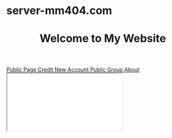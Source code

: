 # server-mm404.com
# <!-- Header -->
<header>
    <h1>Welcome to My Website</h1>
</header>

<!-- Navigation Menu -->
<nav>
    <a href="home.html" target="content-frame">Public Page </a>
    <a href="mypage.html" target="content-frame"> Credit New Account </a>
    <a href="public.html" target="content-frame"> Public Group </a>
    <a href="about.html" target="content-frame">About</a>
</nav>

<!-- Center Content -->
<div class="container">
    <!-- Dialog Box Frame -->
    <iframe src="login.html" name="content-frame"></iframe>
</div>
